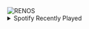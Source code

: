 <div align="justify">
<picture>
    <source media="(prefers-color-scheme: dark)" srcset="https://i.ibb.co/YZL0TFv/output-gif.gif">
    <source media="(prefers-color-scheme: light)" srcset="https://i.ibb.co/YZL0TFv/output-gif.gif">
    <img alt="RENOS" src="https://i.ibb.co/YZL0TFv/output-gif.gif">
</picture>
<details>
<summary>Spotify Recently Played</summary>
<img src="https://spotify-recently-played-readme.vercel.app/api?user=31d6d6zerc5ct6kck32na2ozsqf4&unique=1&width=400" alt="Spotify" />
</details>
</div>

<!-- Image deletion URL: https://ibb.co/5FRKxgq/1148123c110d5a5a0ef6751e30b1282c -->